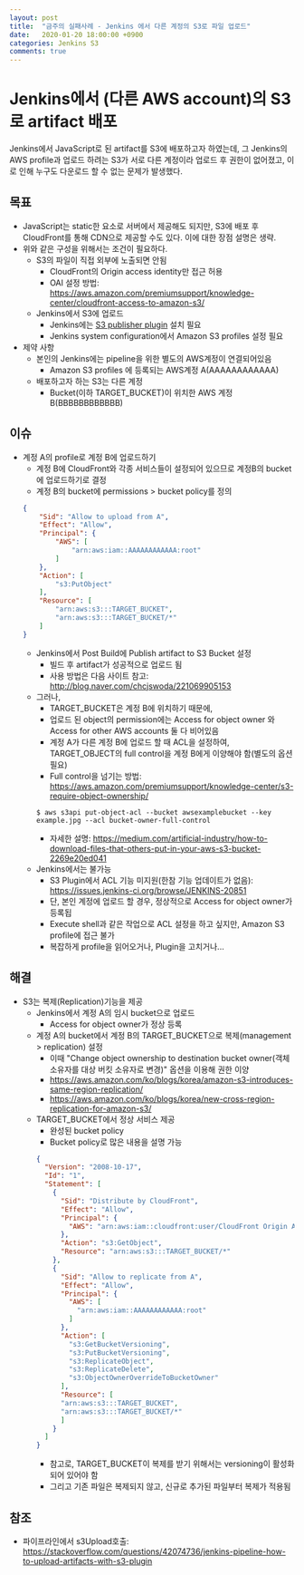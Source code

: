 ```yaml
---
layout: post
title:  "금주의 실패사례 - Jenkins 에서 다른 계정의 S3로 파일 업로드"
date:   2020-01-20 18:00:00 +0900
categories: Jenkins S3
comments: true
---
```

# Jenkins에서 (다른 AWS account)의 S3로 artifact 배포
Jenkins에서 JavaScript로 된 artifact를 S3에 배포하고자 하였는데, 그 Jenkins의 AWS profile과 업로드 하려는 S3가 서로 다른 계정이라 업로드 후 권한이 없어졌고, 이로 인해 누구도 다운로드 할 수 없는 문제가 발생했다.  

## 목표
* JavaScript는 static한 요소로 서버에서 제공해도 되지만, S3에 배포 후 CloudFront를 통해 CDN으로 제공할 수도 있다. 이에 대한 장점 설명은 생략.
* 위와 같은 구성을 위해서는 조건이 필요하다.
  + S3의 파일이 직접 외부에 노출되면 안됨
    - CloudFront의 Origin access identity만 접근 허용
    - OAI 설정 방법: https://aws.amazon.com/premiumsupport/knowledge-center/cloudfront-access-to-amazon-s3/
  + Jenkins에서 S3에 업로드 
    - Jenkins에는 [S3 publisher plugin](https://wiki.jenkins.io/display/JENKINS/S3+Plugin) 설치 필요
    - Jenkins system configuration에서 Amazon S3 profiles 설정 필요
* 제약 사항
  + 본인의 Jenkins에는 pipeline을 위한 별도의 AWS계정이 연결되어있음
    - Amazon S3 profiles 에 등록되는 AWS계정 A(AAAAAAAAAAAA)
  + 배포하고자 하는 S3는 다른 계정
    - Bucket(이하 TARGET_BUCKET)이 위치한 AWS 계정 B(BBBBBBBBBBBB)

## 이슈
* 계정 A의 profile로 계정 B에 업로드하기
  + 계정 B에 CloudFront와 각종 서비스들이 설정되어 있으므로 계정B의 bucket에 업로드하기로 결정
  + 계정 B의 bucket에 permissions > bucket policy를 정의
  ~~~ json
  {
      "Sid": "Allow to upload from A",
      "Effect": "Allow",
      "Principal": {
          "AWS": [
              "arn:aws:iam::AAAAAAAAAAAA:root"
          ]
      },
      "Action": [
          "s3:PutObject"
      ],
      "Resource": [
          "arn:aws:s3:::TARGET_BUCKET",
          "arn:aws:s3:::TARGET_BUCKET/*"
      ]
  }
  ~~~
  + Jenkins에서 Post Build에 Publish artifact to S3 Bucket 설정
    - 빌드 후 artifact가 성공적으로 업로드 됨
    - 사용 방법은 다음 사이트 참고: http://blog.naver.com/chcjswoda/221069905153
  + 그러나,
    - TARGET_BUCKET은 계정 B에 위치하기 때문에,
    - 업로드 된 object의 permission에는 Access for object owner 와 Access for other AWS accounts 둘 다 비어있음
    - 계정 A가 다른 계정 B에 업로드 할 때 ACL을 설정하여, TARGET_OBJECT의 full control을 계정 B에게 이양해야 함(별도의 옵션 필요)
    - Full control을 넘기는 방법: https://aws.amazon.com/premiumsupport/knowledge-center/s3-require-object-ownership/
    ~~~ ssh
    $ aws s3api put-object-acl --bucket awsexamplebucket --key example.jpg --acl bucket-owner-full-control
    ~~~
    - 자세한 설명: https://medium.com/artificial-industry/how-to-download-files-that-others-put-in-your-aws-s3-bucket-2269e20ed041
  + Jenkins에서는 불가능
    - S3 Plugin에서 ACL 기능 미지원(한참 기능 업데이트가 없음): https://issues.jenkins-ci.org/browse/JENKINS-20851
    - 단, 본인 계정에 업로드 할 경우, 정상적으로 Access for object owner가 등록됩
    - Execute shell과 같은 작업으로 ACL 설정을 하고 싶지만, Amazon S3 profile에 접근 불가
    - 복잡하게 profile을 읽어오거나, Plugin을 고치거나...

## 해결
* S3는 복제(Replication)기능을 제공
  + Jenkins에서 계정 A의 임시 bucket으로 업로드
    - Access for object owner가 정상 등록
  + 계정 A의 bucket에서 계정 B의 TARGET_BUCKET으로 복제(management > replication) 설정
    - 이때 "Change object ownership to destination bucket owner(객체 소유자를 대상 버킷 소유자로 변경)" 옵션을 이용해 권한 이양
    - https://aws.amazon.com/ko/blogs/korea/amazon-s3-introduces-same-region-replication/
    - https://aws.amazon.com/ko/blogs/korea/new-cross-region-replication-for-amazon-s3/
  + TARGET_BUCKET에서 정상 서비스 제공
    - 완성된 bucket policy
    - Bucket policy로 많은 내용을 설명 가능
    ~~~ json
    {
      "Version": "2008-10-17",
      "Id": "1",
      "Statement": [
        {
          "Sid": "Distribute by CloudFront",
          "Effect": "Allow",
          "Principal": {
            "AWS": "arn:aws:iam::cloudfront:user/CloudFront Origin Access Identity XXXXXXXXXXXXXX"
          },
          "Action": "s3:GetObject",
          "Resource": "arn:aws:s3:::TARGET_BUCKET/*"
        },
        {
          "Sid": "Allow to replicate from A",
          "Effect": "Allow",
          "Principal": {
            "AWS": [
              "arn:aws:iam::AAAAAAAAAAAA:root"
            ]
          },
          "Action": [
            "s3:GetBucketVersioning",
            "s3:PutBucketVersioning",
            "s3:ReplicateObject",
            "s3:ReplicateDelete",
            "s3:ObjectOwnerOverrideToBucketOwner"
          ],
          "Resource": [
          "arn:aws:s3:::TARGET_BUCKET",
          "arn:aws:s3:::TARGET_BUCKET/*"
          ]
        }
      ]
    }
    ~~~ 
    - 참고로, TARGET_BUCKET이 복제를 받기 위해서는 versioning이 활성화 되어 있어야 함
    - 그리고 기존 파일은 복제되지 않고, 신규로 추가된 파일부터 복제가 적용됨

## 참조
* 파이프라인에서 s3Upload호출: https://stackoverflow.com/questions/42074736/jenkins-pipeline-how-to-upload-artifacts-with-s3-plugin
